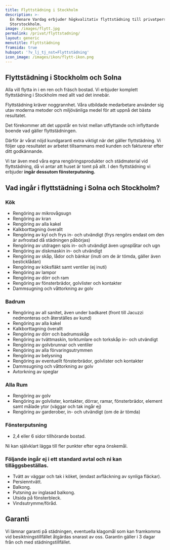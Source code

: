 ```yaml
---
title: Flyttstädning i Stockholm
description: >-
  En Renare Vardag erbjuder högkvalitativ flyttstädning till privatpersoner i
  Storstockholm.
image: /images/flytt.jpg
permalink: /privat/flyttstadning/
layout: generic
menutitle: Flyttstädning
framsida: true
hubspot: '?v_lj_tj_nst=Flyttstädning'
icon_image: /images/ikon/flytt-ikon.png
---
```


## Flyttstädning i Stockholm och Solna 

Alla vill flytta in i en ren och fräsch bostad. Vi erbjuder komplett flyttstädning i Stockholm med allt vad det innebär.

Flyttstädning kräver noggrannhet. Våra utbildade medarbetare använder sig utav moderna metoder och miljövänliga medel för att uppnå det bästa resultatet.

Det förekommer att det uppstår en tvist mellan utflyttande och inflyttande boende vad gäller flyttstädningen.

Därför är vårat nöjd kundgaranti extra viktigt när det gäller flyttstädning. Vi följer upp resultatet av arbetet tillsammans med kunden och fakturerar efter ditt godkännande.

Vi tar även med våra egna rengöringsprodukter och städmaterial vid flyttstädning, då vi antar att huset är tomt på allt. I den flyttstädning vi erbjuder **ingår dessutom fönsterputsning.**

## Vad ingår i flyttstädning i Solna och Stockholm?

### Kök

* Rengöring av mikrovågsugn
* Rengöring av kran
* Rengöring av alla kakel
* Kalkborttagning överallt
* Rengöring av kyl och frys in- och utvändigt (frys rengörs endast om den är avfrostad då städningen påbörjas)
* Rengöring av utdragen spis in- och utvändigt även ugnsplåtar och ugn
* Rengöring av diskmaskin in- och utvändigt
* Rengöring av skåp, lådor och bänkar (inuti om de är tömda, gäller även besticklådan)
* Rengöring av köksfläkt samt ventiler (ej inuti)
* Rengöring av lampor
* Rengöring av dörr och ram
* Rengöring av fönsterbrädor, golvlister och kontakter
* Dammsugning och våttorkning av golv

### Badrum

* Rengöring av all sanitet, även under badkaret (front till Jacuzzi nedmonteras och återställes av kund)
* Rengöring av alla kakel
* Kalkborttagning överallt
* Rengöring av dörr och badrumsskåp
* Rengöring av tvättmaskin, torktumlare och torkskåp in- och utvändigt
* Rengöring av golvbrunnar och ventiler
* Rengöring av alla förvaringsutrymmen
* Rengöring av belysning
* Rengöring av eventuellt fönsterbrädor, golvlister och kontakter
* Dammsugning och våttorkning av golv
* Avtorkning av speglar

### Alla Rum

* Rengöring av golv
* Rengöring av golvlister, kontakter, dörrar, ramar, fönsterbrädor, element samt målade ytor (väggar och tak ingår ej)
* Rengöring av garderober, in- och utvändigt (om de är tömda)

### Fönsterputsning

* 2,4 eller 6 sidor tillhörande bostad.

Ni kan självklart lägga till fler punkter efter egna önskemål.

### Följande ingår ej i ett standard avtal och ni kan tilläggsbeställas.

* Tvätt av väggar och tak i köket, (endast avfläckning av synliga fläckar).
* Persienntvätt.
* Balkong.
* Putsning av inglasad balkong.
* Utsida på fönsterbleck.
* Vindsutrymme/föråd.

## Garanti

Vi lämnar garanti på städningen, eventuella klagomål som kan framkomma vid besiktningstillfället åtgärdas snarast av oss. Garantin gäller i 3 dagar från och med städningstillfället.


